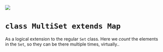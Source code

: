 <img src="https://kekse.biz/php/count.php?draw&override=github:v4" />

# `class MultiSet extends Map`
As a logical extension to the regular `Set` class.
Here we _count_ the elements in the `Set`, so they can be there multiple times, virtually..

